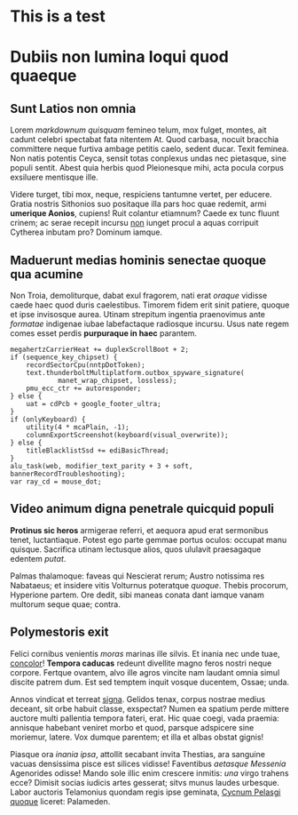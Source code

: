 # This is a test

# Dubiis non lumina loqui quod quaeque

## Sunt Latios non omnia

Lorem *markdownum quisquam* femineo telum, mox fulget, montes, ait cadunt
celebri spectabat fata nitentem At. Quod carbasa, nocuit bracchia committere
neque furtiva ambage petitis caelo, sedent ducar. Texit feminea. Non natis
potentis Ceyca, sensit totas conplexus undas nec pietasque, sine populi sentit.
Abest quia herbis quod Pleionesque mihi, acta pocula corpus exsiluere mentisque
ille.

Videre turget, tibi mox, neque, respiciens tantumne vertet, per educere. Gratia
nostris Sithonios suo positaque illa pars hoc quae redemit, armi **umerique
Aonios**, cupiens! Ruit colantur etiamnum? Caede ex tunc fluunt crinem; ac serae
recepit incursu [non](http://et.org/) iunget procul a aquas corripuit Cytherea
inbutam pro? Dominum iamque.

## Maduerunt medias hominis senectae quoque qua acumine

Non Troia, demoliturque, dabat exul fragorem, nati erat *oraque* vidisse caede
haec quod duris caelestibus. Timorem fidem erit sinit patiere, quoque et ipse
invisosque aurea. Utinam strepitum ingentia praenovimus ante *formatae*
indigenae iubae labefactaque radiosque incursu. Usus nate regem comes esset
perdis **purpuraque in haec** parantem.

    megahertzCarrierHeat += duplexScrollBoot + 2;
    if (sequence_key_chipset) {
        recordSectorCpu(nntpDotToken);
        text.thunderboltMultiplatform.outbox_spyware_signature(
                manet_wrap_chipset, lossless);
        pmu_ecc_ctr += autoresponder;
    } else {
        uat = cdPcb + google_footer_ultra;
    }
    if (onlyKeyboard) {
        utility(4 * mcaPlain, -1);
        columnExportScreenshot(keyboard(visual_overwrite));
    } else {
        titleBlacklistSsd += ediBasicThread;
    }
    alu_task(web, modifier_text_parity + 3 + soft, bannerRecordTroubleshooting);
    var ray_cd = mouse_dot;

## Video animum digna penetrale quicquid populi

**Protinus sic heros** armigerae referri, et aequora apud erat sermonibus tenet,
luctantiaque. Potest ego parte gemmae portus oculos: occupat manu quisque.
Sacrifica utinam lectusque alios, quos ululavit praesagaque edentem *putat*.

Palmas thalamoque: faveas qui Nescierat rerum; Austro notissima res Nabataeus;
et insidere vitis Volturnus poteratque *quoque*. Thebis procorum, Hyperione
partem. Ore dedit, sibi maneas conata dant iamque vanam multorum seque quae;
contra.

## Polymestoris exit

Felici cornibus venientis *moras* marinas ille silvis. Et inania nec unde tuae,
[concolor](http://cui.org/solas-a)! **Tempora caducas** redeunt divellite magno
feros nostri neque corpore. Fertque ovantem, alvo ille agros vincite nam laudant
omnia simul discite patrem dum. Est sed temptem inquit vosque ducentem, Ossae;
unda.

Annos vindicat et terreat [signa](http://res-totas.com/deum.html). Gelidos
tenax, corpus nostrae medius deceant, sit orbe habuit classe, exspectat? Numen
ea spatium perde mittere auctore multi pallentia tempora fateri, erat. Hic quae
coegi, vada praemia: annisque habebant veniret morbo et quod, parsque adspicere
sine moriemur, latere. Vox dumque parentem; et illa et albas obstat gignis!

Piasque ora *inania ipsa*, attollit secabant invita Thestias, ara sanguine
vacuas densissima pisce est silices vidisse! Faventibus *aetasque Messenia*
Agenorides odisse! Mando sole illic enim crescere inmitis: *una* virgo trahens
ecce? Dimisit socias iudicis artes gesserat; sitvs munus laudes urbesque. Labor
auctoris Telamonius quondam regis ipse geminata, [Cycnum Pelasgi
quoque](http://et.io/nomenmactatarumque) liceret: Palameden.
